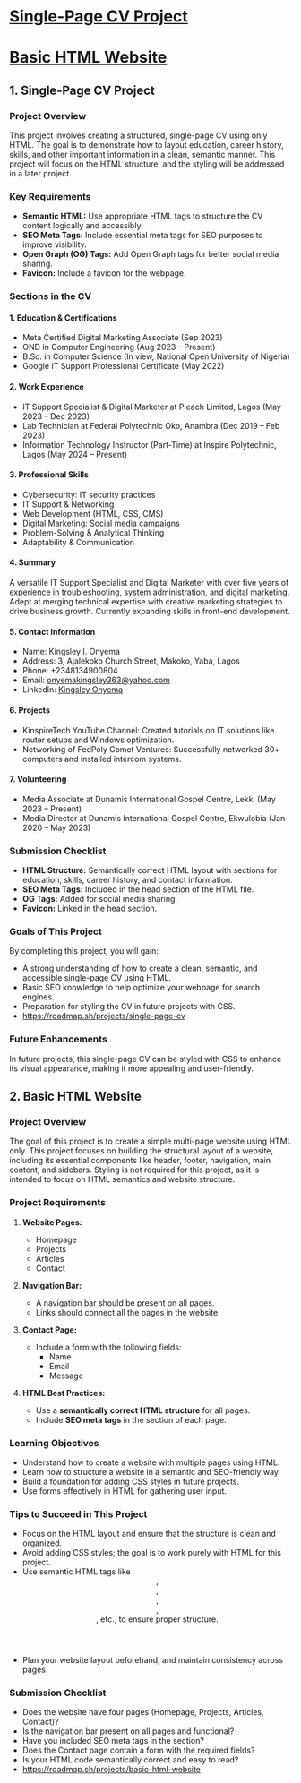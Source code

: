 # [Single-Page CV Project](#single-page-cv-project-1)
# [Basic HTML Website](#basic-html-website-1)
## 1. Single-Page CV Project

### Project Overview

This project involves creating a structured, single-page CV using only HTML. The goal is to demonstrate how to layout education, career history, skills, and other important information in a clean, semantic manner. This project will focus on the HTML structure, and the styling will be addressed in a later project.

### Key Requirements

* **Semantic HTML:** Use appropriate HTML tags to structure the CV content logically and accessibly.
* **SEO Meta Tags:** Include essential meta tags for SEO purposes to improve visibility.
* **Open Graph (OG) Tags:** Add Open Graph tags for better social media sharing.
* **Favicon:** Include a favicon for the webpage.

### Sections in the CV

#### 1. Education & Certifications
* Meta Certified Digital Marketing Associate (Sep 2023)
* OND in Computer Engineering (Aug 2023 – Present)
* B.Sc. in Computer Science (In view, National Open University of Nigeria)
* Google IT Support Professional Certificate (May 2022)

#### 2. Work Experience
* IT Support Specialist & Digital Marketer at Pieach Limited, Lagos (May 2023 – Dec 2023)
* Lab Technician at Federal Polytechnic Oko, Anambra (Dec 2019 – Feb 2023)
* Information Technology Instructor (Part-Time) at Inspire Polytechnic, Lagos (May 2024 – Present)

#### 3. Professional Skills
* Cybersecurity: IT security practices
* IT Support & Networking
* Web Development (HTML, CSS, CMS)
* Digital Marketing: Social media campaigns
* Problem-Solving & Analytical Thinking
* Adaptability & Communication

#### 4. Summary
A versatile IT Support Specialist and Digital Marketer with over five years of experience in troubleshooting, system administration, and digital marketing. Adept at merging technical expertise with creative marketing strategies to drive business growth. Currently expanding skills in front-end development.

#### 5. Contact Information
* Name: Kingsley I. Onyema
* Address: 3, Ajalekoko Church Street, Makoko, Yaba, Lagos
* Phone: +2348134900804
* Email: onyemakingsley363@yahoo.com
* LinkedIn: [Kingsley Onyema](https://www.linkedin.com/in/kingsley-onyema-486a57143/)

#### 6. Projects
* KinspireTech YouTube Channel: Created tutorials on IT solutions like router setups and Windows optimization.
* Networking of FedPoly Comet Ventures: Successfully networked 30+ computers and installed intercom systems.

#### 7. Volunteering
* Media Associate at Dunamis International Gospel Centre, Lekki (May 2023 – Present)
* Media Director at Dunamis International Gospel Centre, Ekwulobia (Jan 2020 – May 2023)

### Submission Checklist
* **HTML Structure:** Semantically correct HTML layout with sections for education, skills, career history, and contact information.
* **SEO Meta Tags:** Included in the head section of the HTML file.
* **OG Tags:**  Added for social media sharing.
* **Favicon:** Linked in the head section.

### Goals of This Project
By completing this project, you will gain:

* A strong understanding of how to create a clean, semantic, and accessible single-page CV using HTML.
* Basic SEO knowledge to help optimize your webpage for search engines.
* Preparation for styling the CV in future projects with CSS.
* https://roadmap.sh/projects/single-page-cv

### Future Enhancements
In future projects, this single-page CV can be styled with CSS to enhance its visual appearance, making it more appealing and user-friendly.

## 2. Basic HTML Website

### Project Overview
The goal of this project is to create a simple multi-page website using HTML only. This project focuses on building the structural layout of a website, including its essential components like header, footer, navigation, main content, and sidebars. Styling is not required for this project, as it is intended to focus on HTML semantics and website structure.

### Project Requirements
1. **Website Pages:**
    * Homepage
    * Projects
    * Articles
    * Contact

2. **Navigation Bar:**

    * A navigation bar should be present on all pages.
    * Links should connect all the pages in the website.
3. **Contact Page:**

    * Include a form with the following fields:
        * Name
        * Email
        * Message
4. **HTML Best Practices:**

    * Use a **semantically correct HTML structure** for all pages.
    * Include **SEO meta tags** in the <head> section of each page.

### Learning Objectives
* Understand how to create a website with multiple pages using HTML.
* Learn how to structure a website in a semantic and SEO-friendly way.
* Build a foundation for adding CSS styles in future projects.
* Use forms effectively in HTML for gathering user input.

### Tips to Succeed in This Project
* Focus on the HTML layout and ensure that the structure is clean and organized.
* Avoid adding CSS styles; the goal is to work purely with HTML for this project.
* Use semantic HTML tags like <header>, <footer>, <nav>, <section>, <article>, etc., to ensure proper structure.
* Plan your website layout beforehand, and maintain consistency across pages.

### Submission Checklist
 * Does the website have four pages (Homepage, Projects, Articles, Contact)?
 * Is the navigation bar present on all pages and functional?
 * Have you included SEO meta tags in the <head> section?
 * Does the Contact page contain a form with the required fields?
 * Is your HTML code semantically correct and easy to read?
 * https://roadmap.sh/projects/basic-html-website
